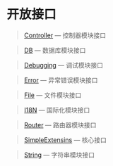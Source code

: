开放接口
========

> [Controller](http://git.oschina.net/gaoxiang/SE-For-ASP/tree/master/Docs/Api/Controller) &mdash; 控制器模块接口

> [DB](http://git.oschina.net/gaoxiang/SE-For-ASP/tree/master/Docs/Api/DB) &mdash; 数据库模块接口

> [Debugging](http://git.oschina.net/gaoxiang/SE-For-ASP/tree/master/Docs/Api/Debugging) &mdash; 调试模块接口

> [Error](http://git.oschina.net/gaoxiang/SE-For-ASP/tree/master/Docs/Api/Error) &mdash; 异常错误模块接口

> [File](http://git.oschina.net/gaoxiang/SE-For-ASP/tree/master/Docs/Api/File) &mdash; 文件模块接口

> [I18N](http://git.oschina.net/gaoxiang/SE-For-ASP/tree/master/Docs/Api/I18N) &mdash; 国际化模块接口

> [Router](http://git.oschina.net/gaoxiang/SE-For-ASP/tree/master/Docs/Api/Router) &mdash; 路由器模块接口

> [SimpleExtensins](http://git.oschina.net/gaoxiang/SE-For-ASP/tree/master/Docs/Api/SimpleExtensions) &mdash; 核心接口

> [String](http://git.oschina.net/gaoxiang/SE-For-ASP/tree/master/Docs/Api/String) &mdash; 字符串模块接口